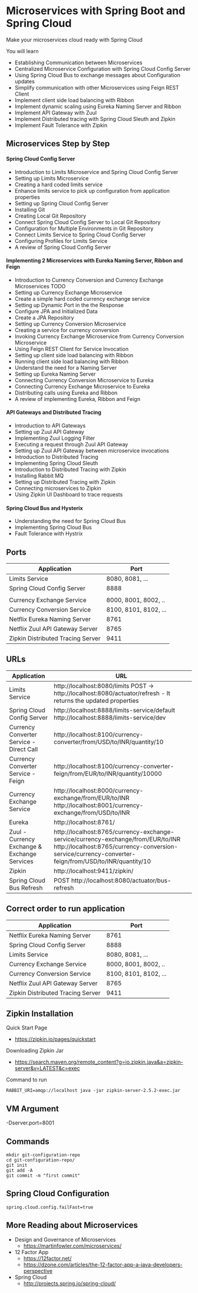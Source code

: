 # Microservices with Spring Boot and Spring Cloud

Make your microservices cloud ready with Spring Cloud

You will learn
- Establishing Communication between Microservices
- Centralized Microservice Configuration with Spring Cloud Config Server
- Using Spring Cloud Bus to exchange messages about Configuration updates
- Simplify communication with other Microservices using Feign REST Client
- Implement client side load balancing with Ribbon
- Implement dynamic scaling using Eureka Naming Server and Ribbon
- Implement API Gateway with Zuul
- Implement Distributed tracing with Spring Cloud Sleuth and Zipkin
- Implement Fault Tolerance with Zipkin

## Microservices Step by Step

#### Spring Cloud Config Server
-  Introduction to Limits Microservice and Spring Cloud Config Server
-  Setting up Limits Microservice
-  Creating a hard coded limits service
-  Enhance limits service to pick up configuration from application properties
-  Setting up Spring Cloud Config Server
-  Installing Git
-  Creating Local Git Repository
-  Connect Spring Cloud Config Server to Local Git Repository
-  Configuration for Multiple Environments in Git Repository
-  Connect Limits Service to Spring Cloud Config Server
-  Configuring Profiles for Limits Service
-  A review of Spring Cloud Config Server

#### Implementing 2 Microservices with Eureka Naming Server, Ribbon and Feign
- Introduction to Currency Conversion and Currency Exchange Microservices TODO
- Setting up Currency Exchange Microservice
- Create a simple hard coded currency exchange service
- Setting up Dynamic Port in the the Response
- Configure JPA and Initialized Data
- Create a JPA Repository
- Setting up Currency Conversion Microservice
- Creating a service for currency conversion
- Invoking Currency Exchange Microservice from Currency Conversion Microservice
- Using Feign REST Client for Service Invocation
- Setting up client side load balancing with Ribbon
- Running client side load balancing with Ribbon
- Understand the need for a Naming Server
- Setting up Eureka Naming Server
- Connecting Currency Conversion Microservice to Eureka
- Connecting Currency Exchange Microservice to Eureka
- Distributing calls using Eureka and Ribbon
- A review of implementing Eureka, Ribbon and Feign

#### API Gateways and Distributed Tracing
- Introduction to API Gateways
- Setting up Zuul API Gateway
- Implementing Zuul Logging Filter
- Executing a request through Zuul API Gateway
- Setting up Zuul API Gateway between microservice invocations
- Introduction to Distributed Tracing
- Implementing Spring Cloud Sleuth
- Introduction to Distributed Tracing with Zipkin
- Installing Rabbit MQ
- Setting up Distributed Tracing with Zipkin
- Connecting microservices to Zipkin
- Using Zipkin UI Dashboard to trace requests

#### Spring Cloud Bus and Hysterix
- Understanding the need for Spring Cloud Bus
- Implementing Spring Cloud Bus
- Fault Tolerance with Hystrix


## Ports

|     Application       |     Port          |
| ------------- | ------------- |
| Limits Service | 8080, 8081, ... |
| Spring Cloud Config Server | 8888 |
|  |  |
| Currency Exchange Service | 8000, 8001, 8002, ..  |
| Currency Conversion Service | 8100, 8101, 8102, ... |
| Netflix Eureka Naming Server | 8761 |
| Netflix Zuul API Gateway Server | 8765 |
| Zipkin Distributed Tracing Server | 9411 |


## URLs

|     Application       |     URL          |
| ------------- | ------------- |
| Limits Service | http://localhost:8080/limits POST -> http://localhost:8080/actuator/refresh - It returns the updated properties |
|Spring Cloud Config Server| http://localhost:8888/limits-service/default http://localhost:8888/limits-service/dev |
|  Currency Converter Service - Direct Call| http://localhost:8100/currency-converter/from/USD/to/INR/quantity/10|
|  Currency Converter Service - Feign| http://localhost:8100/currency-converter-feign/from/EUR/to/INR/quantity/10000|
| Currency Exchange Service | http://localhost:8000/currency-exchange/from/EUR/to/INR http://localhost:8001/currency-exchange/from/USD/to/INR|
| Eureka | http://localhost:8761/|
| Zuul - Currency Exchange & Exchange Services | http://localhost:8765/currency-exchange-service/currency-exchange/from/EUR/to/INR http://localhost:8765/currency-conversion-service/currency-converter-feign/from/USD/to/INR/quantity/10|
| Zipkin | http://localhost:9411/zipkin/ |
| Spring Cloud Bus Refresh | POST http://localhost:8080/actuator/bus-refresh |

## Correct order to run application

|     Application       |     Port          |
| ------------- | ------------- |
| Netflix Eureka Naming Server | 8761 |
| Spring Cloud Config Server | 8888 |
| Limits Service | 8080, 8081, ... |
| Currency Exchange Service | 8000, 8001, 8002, ..  |
| Currency Conversion Service | 8100, 8101, 8102, ... |
| Netflix Zuul API Gateway Server | 8765 |
| Zipkin Distributed Tracing Server | 9411 |

## Zipkin Installation

Quick Start Page
- https://zipkin.io/pages/quickstart

Downloading Zipkin Jar
- https://search.maven.org/remote_content?g=io.zipkin.java&a=zipkin-server&v=LATEST&c=exec

Command to run
```
RABBIT_URI=amqp://localhost java -jar zipkin-server-2.5.2-exec.jar
```

## VM Argument

-Dserver.port=8001

## Commands

```
mkdir git-configuration-repo
cd git-configuration-repo/
git init
git add -A
git commit -m "first commit"
```

## Spring Cloud Configuration

```
spring.cloud.config.failFast=true

```

## More Reading about Microservices
- Design and Governance of Microservices
    - https://martinfowler.com/microservices/
- 12 Factor App 
    - https://12factor.net/
    - https://dzone.com/articles/the-12-factor-app-a-java-developers-perspective
- Spring Cloud
    - http://projects.spring.io/spring-cloud/
